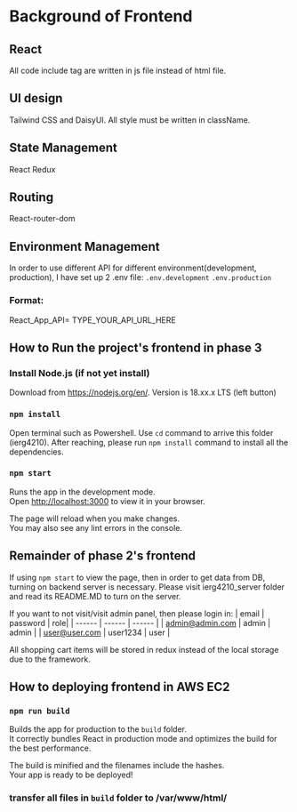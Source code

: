 # Background of Frontend

## React

All code include tag are written in js file instead of html file.

## UI design

Tailwind CSS and DaisyUI. All style must be written in className.

## State Management

React Redux

## Routing

React-router-dom

## Environment Management

In order to use different API for different environment(development, production), I have set up 2 .env file:
`.env.development`
`.env.production`

### Format:

React_App_API= TYPE_YOUR_API_URL_HERE

## How to Run the project's frontend in phase 3

### Install Node.js (if not yet install)

Download from https://nodejs.org/en/. Version is 18.xx.x LTS (left button)

### `npm install`

Open terminal such as Powershell. Use `cd` command to arrive this folder (ierg4210). After reaching, please run `npm install` command to install all the dependencies.

### `npm start`

Runs the app in the development mode.\
Open [http://localhost:3000](http://localhost:3000) to view it in your browser.

The page will reload when you make changes.\
You may also see any lint errors in the console.

## Remainder of phase 2's frontend

If using `npm start` to view the page, then in order to get data from DB, turning on backend server is necessary. Please visit ierg4210_server folder and read its README.MD to turn on the server.

If you want to not visit/visit admin panel, then please login in:
| email | password | role|
| ------ | ------ | ------ |
| admin@admin.com | admin | admin |
| user@user.com | user1234 | user |

All shopping cart items will be stored in redux instead of the local storage due to the framework.

## How to deploying frontend in AWS EC2

### `npm run build`

Builds the app for production to the `build` folder.\
It correctly bundles React in production mode and optimizes the build for the best performance.

The build is minified and the filenames include the hashes.\
Your app is ready to be deployed!

### transfer all files in `build` folder to /var/www/html/
